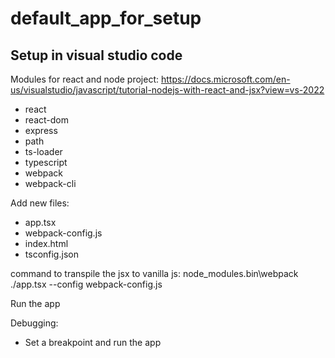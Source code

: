 # default_app_for_setup

## Setup in visual studio code
Modules for react and node project:
https://docs.microsoft.com/en-us/visualstudio/javascript/tutorial-nodejs-with-react-and-jsx?view=vs-2022

- react
- react-dom
- express
- path
- ts-loader
- typescript
- webpack
- webpack-cli

Add new files:
- app.tsx
- webpack-config.js
- index.html
- tsconfig.json

command to transpile the jsx to vanilla js:
	node_modules\.bin\webpack ./app.tsx --config webpack-config.js

Run the app

Debugging:
- Set a breakpoint and run the app